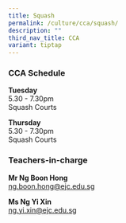 ```yaml
---
title: Squash
permalink: /culture/cca/squash/
description: ""
third_nav_title: CCA
variant: tiptap
---
```

<h3><strong>CCA Schedule</strong></h3>
<p><strong>Tuesday</strong>
<br>5.30 - 7.30pm
<br>Squash Courts</p>
<p><strong>Thursday</strong>
<br>5.30 - 7.30pm
<br>Squash Courts</p>
<p></p>
<h3><strong>Teachers-in-charge</strong></h3>
<p><strong>Mr Ng Boon Hong</strong>
<br><a href="mailto:ng.boon.hong@ejc.edu.sg" rel="noopener noreferrer nofollow" target="_blank">ng.boon.hong@ejc.edu.sg</a>
</p>
<p><strong>Ms Ng Yi Xin</strong>
<br><a href="mailto:ng.yi.xin@ejc.edu.sg" rel="noopener noreferrer nofollow" target="_blank">ng.yi.xin@ejc.edu.sg</a>
</p>